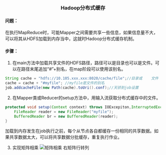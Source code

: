 ### <center>Hadoop分布式缓存</center>  

#### 问题：  

在执行MapReduce时，可能Mapper之间需要共享一些信息，如果信息量不大，可以将其从HDFS加载到内存当中，这就时Hadoop分布式缓存机制。  

#### 步骤：  

1. 在main方法中加载共享文件的HDFS路径，路径可以是目录也可以是文件。可以在路径末尾追加“#”+别名，在map阶段可以使用该别名。
  
```java
String cache = "hdfs://10.105.xxx.xxx:8020/cache/file";//目录或	文件  
cache = cache + "#myfile"; //myfile是文件的别名  
job.addcacheFile(new Path(cache).toUri().conf);//天骄到job设置

```

2. 在Mapper类或Reducer的setup方法中，用输入流获取分布式缓存中的文件。

```java
protected void setup(Context context) throws IOExcepiton,InterruptedException{
	FileReader reader = new FileReader("myfile");  
	BufferedReader br = new BufferedReader(reader);
}
```

加载到内存发生在job执行之前，每个从节点各自都缓存一份相同的共享数据。如果共享数据太大，可以将共享数据分批缓存，重复执行作业。

3. 实现矩阵相乘 
![矩阵相乘]()
右矩阵行转列